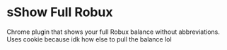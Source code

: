 # sShow Full Robux


Chrome plugin that shows your full Robux balance without abbreviations.
Uses cookie because idk how else to pull the balance lol
